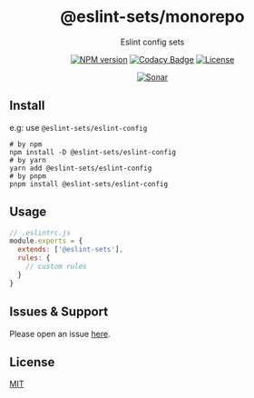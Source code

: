 <div style="text-align: center;" align="center">

# @eslint-sets/monorepo

Eslint config sets

[![NPM version][npm-image]][npm-url]
[![Codacy Badge][codacy-image]][codacy-url]
[![License][license-image]][license-url]

[![Sonar][sonar-image]][sonar-url]

</div>

## Install

e.g: use `@eslint-sets/eslint-config`

```shell
# by npm
npm install -D @eslint-sets/eslint-config
# by yarn
yarn add @eslint-sets/eslint-config
# by pnpm
pnpm install @eslint-sets/eslint-config
```

## Usage

```js
// .eslintrc.js
module.exports = {
  extends: ['@eslint-sets'],
  rules: {
    // custom rules
  }
}
```

## Issues & Support

Please open an issue [here](https://github.com/saqqdy/@eslint-sets/monorepo/issues).

## License

[MIT](LICENSE)

[npm-image]: https://img.shields.io/npm/v/@eslint-sets/monorepo.svg?style=flat-square
[npm-url]: https://npmjs.org/package/@eslint-sets/monorepo
[codacy-image]: https://app.codacy.com/project/badge/Grade/f70d4880e4ad4f40aa970eb9ee9d0696
[codacy-url]: https://www.codacy.com/gh/saqqdy/@eslint-sets/monorepo/dashboard?utm_source=github.com&utm_medium=referral&utm_content=saqqdy/@eslint-sets/monorepo&utm_campaign=Badge_Grade
[license-image]: https://img.shields.io/badge/License-MIT-blue.svg
[license-url]: LICENSE
[sonar-image]: https://sonarcloud.io/api/project_badges/quality_gate?project=saqqdy_eslint-sets
[sonar-url]: https://sonarcloud.io/dashboard?id=saqqdy_eslint-sets
